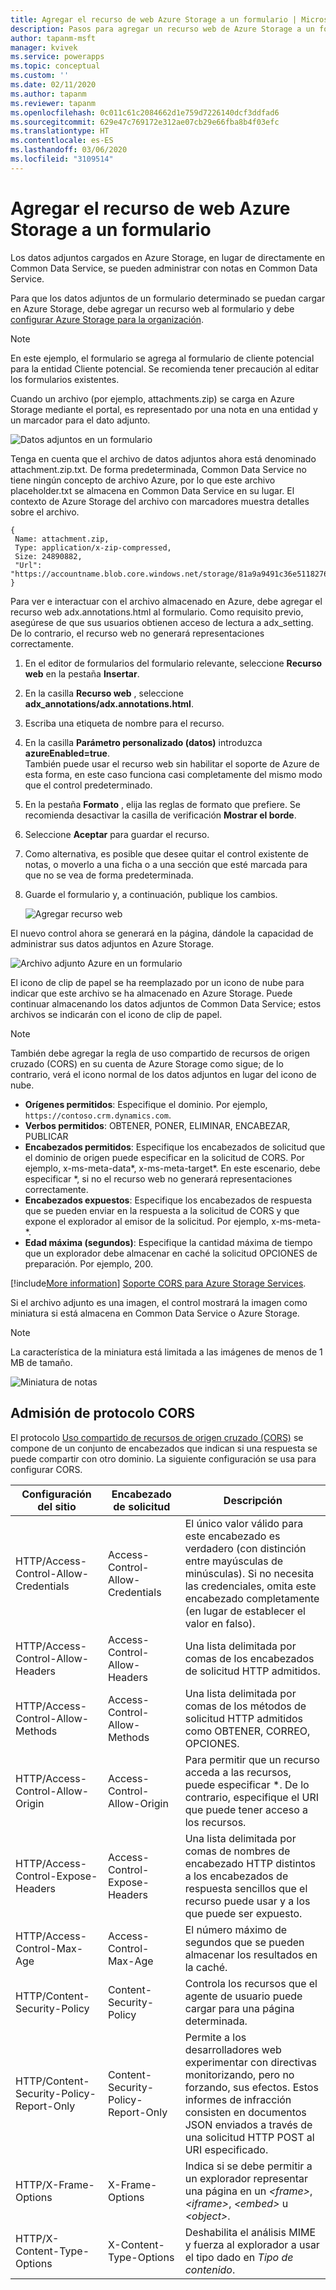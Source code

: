 ```yaml
---
title: Agregar el recurso de web Azure Storage a un formulario | MicrosoftDocs
description: Pasos para agregar un recurso web de Azure Storage a un formulario para permitir la carga de adjuntos a Azure Storage.
author: tapanm-msft
manager: kvivek
ms.service: powerapps
ms.topic: conceptual
ms.custom: ''
ms.date: 02/11/2020
ms.author: tapanm
ms.reviewer: tapanm
ms.openlocfilehash: 0c011c61c2084662d1e759d7226140dcf3ddfad6
ms.sourcegitcommit: 629e47c769172e312ae07cb29e66fba8b4f03efc
ms.translationtype: HT
ms.contentlocale: es-ES
ms.lasthandoff: 03/06/2020
ms.locfileid: "3109514"
---
```

# <a name="add-the-azure-storage-web-resource-to-a-form"></a>Agregar el recurso de web Azure Storage a un formulario

Los datos adjuntos cargados en Azure Storage, en lugar de directamente en Common Data Service, se pueden administrar con notas en Common Data Service.

Para que los datos adjuntos de un formulario determinado se puedan cargar en Azure Storage, debe agregar un recurso web al formulario y debe [configurar Azure Storage para la organización](enable-azure-storage.md).

> [!NOTE]
En este ejemplo, el formulario se agrega al formulario de cliente potencial para la entidad Cliente potencial. Se recomienda tener precaución al editar los formularios existentes.

Cuando un archivo (por ejemplo, attachments.zip) se carga en Azure Storage mediante el portal, es representado por una nota en una entidad y un marcador para el dato adjunto.

![Datos adjuntos en un formulario](media/notes-attachment-lead-form.png "Marcador de posición para datos adjuntos en un formulario")

Tenga en cuenta que el archivo de datos adjuntos ahora está denominado attachment.zip.txt. De forma predeterminada, Common Data Service no tiene ningún concepto de archivo Azure, por lo que este archivo placeholder.txt se almacena en Common Data Service en su lugar. El contexto de Azure Storage del archivo con marcadores muestra detalles sobre el archivo.
```
{
 Name: attachment.zip,
 Type: application/x-zip-compressed,
 Size: 24890882,
 "Url": "https://accountname.blob.core.windows.net/storage/81a9a9491c36e51182760026833bcf82/attachment.zip"
}
```

Para ver e interactuar con el archivo almacenado en Azure, debe agregar el recurso web adx.annotations.html al formulario. Como requisito previo, asegúrese de que sus usuarios obtienen acceso de lectura a adx_setting. De lo contrario, el recurso web no generará representaciones correctamente.

1. En el editor de formularios del formulario relevante, seleccione **Recurso web** en la pestaña **Insertar**.

2. En la casilla **Recurso web** , seleccione **adx_annotations/adx.annotations.html**.

3. Escriba una etiqueta de nombre para el recurso.

4. En la casilla **Parámetro personalizado (datos)** introduzca **azureEnabled=true**. <br>También puede usar el recurso web sin habilitar el soporte de Azure de esta forma, en este caso funciona casi completamente del mismo modo que el control predeterminado.</br>

5. En la pestaña **Formato** , elija las reglas de formato que prefiere. Se recomienda desactivar la casilla de verificación **Mostrar el borde**.

6. Seleccione **Aceptar** para guardar el recurso.

7. Como alternativa, es posible que desee quitar el control existente de notas, o moverlo a una ficha o a una sección que esté marcada para que no se vea de forma predeterminada.

8. Guarde el formulario y, a continuación, publique los cambios.

   ![Agregar recurso web](media/add-web-resource.png "Agregar un recurso web")

El nuevo control ahora se generará en la página, dándole la capacidad de administrar sus datos adjuntos en Azure Storage.

![Archivo adjunto Azure en un formulario](media/azure-file-attachment-lead-form.png "Archivo adjunto Azure en un formulario")

El icono de clip de papel se ha reemplazado por un icono de nube para indicar que este archivo se ha almacenado en Azure Storage. Puede continuar almacenando los datos adjuntos de Common Data Service; estos archivos se indicarán con el icono de clip de papel.

> [!Note]
> También debe agregar la regla de uso compartido de recursos de origen cruzado (CORS) en su cuenta de Azure Storage como sigue; de lo contrario, verá el icono normal de los datos adjuntos en lugar del icono de nube.
> - **Orígenes permitidos**: Especifique el dominio. Por ejemplo, `https://contoso.crm.dynamics.com`.
> - **Verbos permitidos**: OBTENER, PONER, ELIMINAR, ENCABEZAR, PUBLICAR
> - **Encabezados permitidos**: Especifique los encabezados de solicitud que el dominio de origen puede especificar en la solicitud de CORS. Por ejemplo, x-ms-meta-data\*, x-ms-meta-target\*. En este escenario, debe especificar *, si no el recurso web no generará representaciones correctamente.
> - **Encabezados expuestos**: Especifique los encabezados de respuesta que se pueden enviar en la respuesta a la solicitud de CORS y que expone el explorador al emisor de la solicitud. Por ejemplo, x-ms-meta-\*.
> - **Edad máxima (segundos)**: Especifique la cantidad máxima de tiempo que un explorador debe almacenar en caché la solicitud OPCIONES de preparación. Por ejemplo, 200.
> 
> [!include[More information](../../includes/proc-more-information.md)] [Soporte CORS para Azure Storage Services](https://docs.microsoft.com/rest/api/storageservices/cross-origin-resource-sharing--cors--support-for-the-azure-storage-services).

Si el archivo adjunto es una imagen, el control mostrará la imagen como miniatura si está almacena en Common Data Service o Azure Storage.

> [!Note]
> La característica de la miniatura está limitada a las imágenes de menos de 1 MB de tamaño.

![Miniatura de notas](media/notes-thumbnail.png "Miniatura de notas")

## <a name="cors-protocol-support"></a>Admisión de protocolo CORS

El protocolo [Uso compartido de recursos de origen cruzado (CORS)](https://www.w3.org/TR/cors/) se compone de un conjunto de encabezados que indican si una respuesta se puede compartir con otro dominio.
La siguiente configuración se usa para configurar CORS.

| Configuración del sitio | Encabezado de solicitud | Descripción |
|-|-|-|
| HTTP/Access-Control-Allow-Credentials | Access-Control-Allow-Credentials | El único valor válido para este encabezado es verdadero (con distinción entre mayúsculas de minúsculas). Si no necesita las credenciales, omita este encabezado completamente (en lugar de establecer el valor en falso). 
| HTTP/Access-Control-Allow-Headers | Access-Control-Allow-Headers | Una lista delimitada por comas de los encabezados de solicitud HTTP admitidos.
| HTTP/Access-Control-Allow-Methods | Access-Control-Allow-Methods | Una lista delimitada por comas de los métodos de solicitud HTTP admitidos como OBTENER, CORREO, OPCIONES.
| HTTP/Access-Control-Allow-Origin | Access-Control-Allow-Origin | Para permitir que un recurso acceda a las recursos, puede especificar \*. De lo contrario, especifique el URI que puede tener acceso a los recursos.                   |
|  HTTP/Access-Control-Expose-Headers | Access-Control-Expose-Headers | Una lista delimitada por comas de nombres de encabezado HTTP distintos a los encabezados de respuesta sencillos que el recurso puede usar y a los que puede ser expuesto.
| HTTP/Access-Control-Max-Age | Access-Control-Max-Age |  El número máximo de segundos que se pueden almacenar los resultados en la caché.
| HTTP/Content-Security-Policy | Content-Security-Policy | Controla los recursos que el agente de usuario puede cargar para una página determinada.
| HTTP/Content-Security-Policy-Report-Only | Content-Security-Policy-Report-Only | Permite a los desarrolladores web experimentar con directivas monitorizando, pero no forzando, sus efectos. Estos informes de infracción consisten en documentos JSON enviados a través de una solicitud HTTP POST al URI especificado.
| HTTP/X-Frame-Options | X-Frame-Options | Indica si se debe permitir a un explorador representar una página en un *\<frame\>*, *\<iframe\>*, *\<embed\>* u *\<object\>*.
| HTTP/X-Content-Type-Options | X-Content-Type-Options | Deshabilita el análisis MIME y fuerza al explorador a usar el tipo dado en *Tipo de contenido*.
